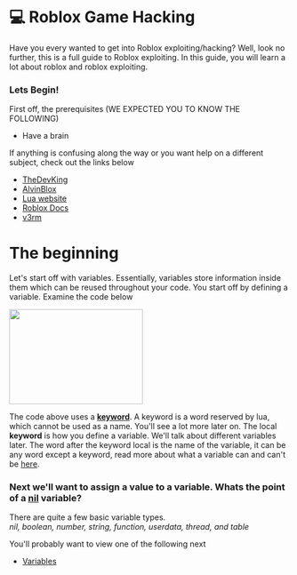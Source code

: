 # 💻 Roblox Game Hacking

Have you every wanted to get into Roblox exploiting/hacking?  Well, look no further, this is a full guide to Roblox exploiting.  In this guide, you will learn a lot about roblox and roblox exploiting.

### Lets Begin!

First off, the prerequisites (WE EXPECTED YOU TO KNOW THE FOLLOWING)
- Have a brain

If anything is confusing along the way or you want help on a different subject, check out the links below<br/>
- [TheDevKing](https://www.youtube.com/@TheDevKing)
- [AlvinBlox](https://www.youtube.com/@AlvinBlox/playlists)
- [Lua website](https://www.lua.org/)
- [Roblox Docs](https://create.roblox.com/docs)
- [v3rm](https://v3rmillion.net/)

# The beginning

Let's start off with variables.  Essentially, variables store information inside them which can be reused throughout your code.  You start off by defining a variable.  Examine the code below <br/>

<img src="https://github.com/JerrymiahPM/Roblox-Hacking-Full-Guide/assets/116575775/e83f45a0-86c9-43ae-8f2d-9a7d1abe1e13" width=240 height=171>

The code above uses a [**keyword**](https://www.lua.org/manual/5.1/manual.html#:~:text=The%20following%20keywords%20are%20reserved%20and%20cannot%20be%20used%20as%20names%3A).  A keyword is a word reserved by lua, which cannot be used as a name.  You'll see a lot more later on.  The local **keyword** is how you define a variable.  We'll talk about different variables later.
The word after the keyword local is the name of the variable, it can be any word except a keyword, read more about what a variable can and can't be [here](https://www.lua.org/manual/5.1/manual.html#:~:text=2.1%20%E2%80%93%20Lexical%20Conventions).

### Next we'll want to assign a value to a variable.  Whats the point of a [nil](https://www.lua.org/manual/5.1/manual.html#:~:text=2.2%20%E2%80%93%20Values%20and%20Types) variable?

There are quite a few basic variable types.  
*nil, boolean, number, string, function, userdata, thread, and table*

You'll probably want to view one of the following next
- [Variables](/Variables.md)


